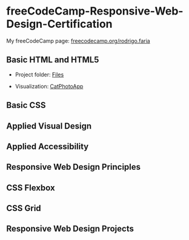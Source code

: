 # freeCodeCamp-Responsive-Web-Design-Certification

My freeCodeCamp page: <a href="https://www.freecodecamp.org/rodrigo.faria" target="_blank"> freecodecamp.org/rodrigo.faria </a>

## Basic HTML and HTML5

- Project folder: <a href="https://github.com/rfaria/freeCodeCamp-Responsive-Web-Design-Certification/tree/master/Basic%20HTML%20and%20HTML5">Files</a>

- Visualization: <a href="https://htmlpreview.github.io/?https://github.com/rfaria/freeCodeCamp-Responsive-Web-Design-Certification/blob/master/Basic%20HTML%20and%20HTML5/CatPhotoApp.html" target="_blank">CatPhotoApp</a>

## Basic CSS
## Applied Visual Design
## Applied Accessibility
## Responsive Web Design Principles
## CSS Flexbox
## CSS Grid
## Responsive Web Design Projects
